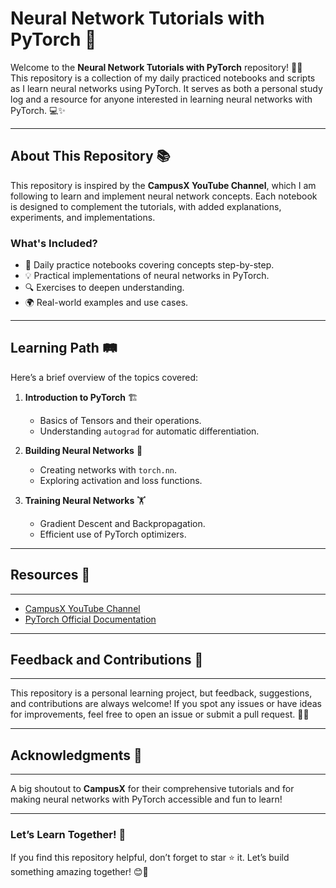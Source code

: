 # Neural Network Tutorials with PyTorch 🚀

Welcome to the **Neural Network Tutorials with PyTorch** repository! 🧠🔥  
This repository is a collection of my daily practiced notebooks and scripts as I learn neural networks using PyTorch. It serves as both a personal study log and a resource for anyone interested in learning neural networks with PyTorch. 💻✨  

---

## About This Repository 📚  
This repository is inspired by the **CampusX YouTube Channel**, which I am following to learn and implement neural network concepts. Each notebook is designed to complement the tutorials, with added explanations, experiments, and implementations.  

### **What's Included?**
- 📝 Daily practice notebooks covering concepts step-by-step.  
- 💡 Practical implementations of neural networks in PyTorch.  
- 🔍 Exercises to deepen understanding.  
- 🌍 Real-world examples and use cases.  

---

## Learning Path 🛤️  
Here’s a brief overview of the topics covered:  

1. **Introduction to PyTorch** 🏗️  
   - Basics of Tensors and their operations.  
   - Understanding `autograd` for automatic differentiation.  

2. **Building Neural Networks** 🧩  
   - Creating networks with `torch.nn`.  
   - Exploring activation and loss functions.  

3. **Training Neural Networks** 🏋️  
   - Gradient Descent and Backpropagation.  
   - Efficient use of PyTorch optimizers.  

---
## Resources 📌  
------------  

* [CampusX YouTube Channel](https://youtube.com/@campusx-official?feature=shared)  
* [PyTorch Official Documentation](https://pytorch.org/docs/stable/index.html)  

---

## Feedback and Contributions 🙌  
-----------------------------  

This repository is a personal learning project, but feedback, suggestions, and contributions are always welcome! If you spot any issues or have ideas for improvements, feel free to open an issue or submit a pull request. 💬💡  

---

## Acknowledgments 🙏  
------------------  

A big shoutout to **CampusX** for their comprehensive tutorials and for making neural networks with PyTorch accessible and fun to learn!  

---

### Let’s Learn Together! 🌟  
If you find this repository helpful, don’t forget to star ⭐ it. Let’s build something amazing together! 😊🎉  


